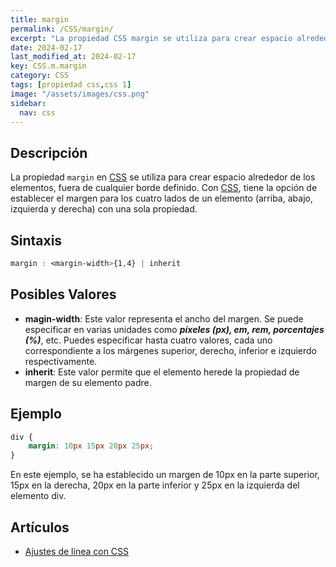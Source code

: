 ```yaml
---
title: margin
permalink: /CSS/margin/
excerpt: "La propiedad CSS margin se utiliza para crear espacio alrededor de los elementos. Puedes establecer el margen para los cuatro lados de un elemento con una sola propiedad."
date: 2024-02-17
last_modified_at: 2024-02-17
key: CSS.m.margin
category: CSS
tags: [propiedad css,css 1]
image: "/assets/images/css.png"
sidebar:
  nav: css
---
```


## Descripción


La propiedad `margin` en [CSS](https://www.manualweb.net/css/) se utiliza para crear espacio alrededor de los elementos, fuera de cualquier borde definido. Con [CSS](https://www.manualweb.net/css/), tiene la opción de establecer el margen para los cuatro lados de un elemento (arriba, abajo, izquierda y derecha) con una sola propiedad.


## Sintaxis


```css
margin : <margin-width>{1,4} | inherit

```


## Posibles Valores

- **magin-width**: Este valor representa el ancho del margen. Se puede especificar en varias unidades como _**píxeles (px), em, rem, porcentajes (%)**_, etc. Puedes especificar hasta cuatro valores, cada uno correspondiente a los márgenes superior, derecho, inferior e izquierdo respectivamente.
- **inherit**: Este valor permite que el elemento herede la propiedad de margen de su elemento padre.

## Ejemplo


```css
div {
    margin: 10px 15px 20px 25px;
}
```


En este ejemplo, se ha establecido un margen de 10px en la parte superior, 15px en la derecha, 20px en la parte inferior y 25px en la izquierda del elemento div.


## Artículos

- [Ajustes de línea con CSS](http://lineadecodigo.com/css/ajustes-de-linea-con-css/)
